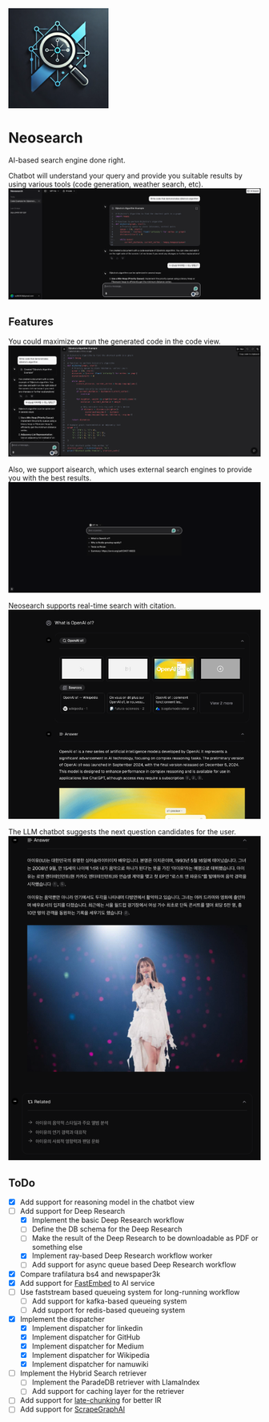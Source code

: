 <img src="./assets/neosearch.png" width="200px" height="200px" title="Neosearch_LOGO"/>

# Neosearch

AI-based search engine done right.

Chatbot will understand your query and provide you suitable results by using various tools (code generation, weather search, etc).
![Chat view](./assets/imgs/chat_view.png)

## Features

You could maximize or run the generated code in the code view.
![Code view](./assets/imgs/code_view.png)

Also, we support aisearch, which uses external search engines to provide you with the best results.
![Aisearch view](./assets/imgs/search_view.png)

Neosearch supports real-time search with citation.
![AI search with citation](./assets/imgs/aisearch_result.png)

The LLM chatbot suggests the next question candidates for the user.
![Next question candidates](./assets/imgs/aisearch_question_suggestion.png)

## ToDo

- [x] Add support for reasoning model in the chatbot view
- [ ] Add support for Deep Research
    - [x] Implement the basic Deep Research workflow
    - [ ] Define the DB schema for the Deep Research
    - [ ] Make the result of the Deep Research to be downloadable as PDF or something else
    - [x] Implement ray-based Deep Research workflow worker
    - [ ] Add support for async queue based Deep Research workflow
- [x] Compare trafilatura bs4 and newspaper3k
- [x] Add support for [FastEmbed](https://github.com/qdrant/fastembed) to AI service
- [ ] Use faststream based queueing system for long-running workflow
    - [ ] Add support for kafka-based queueing system
    - [ ] Add support for redis-based queueing system
- [x] Implement the dispatcher
    - [x] Implement dispatcher for linkedin
    - [x] Implement dispatcher for GitHub
    - [x] Implement dispatcher for Medium
    - [x] Implement dispatcher for Wikipedia
    - [x] Implement dispatcher for namuwiki
- [ ] Implement the Hybrid Search retriever
    - [ ] Implement the ParadeDB retriever with LlamaIndex
    - [ ] Add support for caching layer for the retriever
- [ ] Add support for [late-chunking](https://github.com/jina-ai/late-chunking) for better IR
- [ ] Add support for [ScrapeGraphAI](https://github.com/ScrapeGraphAI/Scrapegraph-ai)
